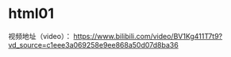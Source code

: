 # html01
视频地址（video）：
https://www.bilibili.com/video/BV1Kg411T7t9?vd_source=c1eee3a069258e9ee868a50d07d8ba36
